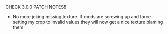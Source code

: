 CHECK 3.0.0 PATCH NOTES!!

- No more joking missing texture. If mods are screwing up and force setting my crop to invalid values they will now get a nice texture blaming them